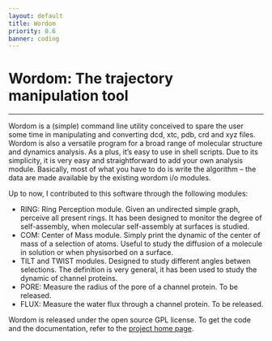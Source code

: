 ```yaml
---
layout: default
title: Wordom
priority: 0.6
banner: coding
---
```


Wordom: The trajectory manipulation tool
=====
---

Wordom is a (simple) command line utility conceived to spare the user some 
time in manipulating and converting dcd, xtc, pdb, crd and xyz files. Wordom 
is also a versatile program for a broad range of molecular structure and 
dynamics analysis. As a plus, it’s easy to use in shell scripts. Due to its 
simplicity, it is very easy and straightforward to add your own analysis 
module. Basically, most of what you have to do is write the algorithm – the 
data are made available by the existing wordom i/o modules.

Up to now, I contributed to this software through the following modules:

 * RING: Ring Perception module. Given an undirected simple graph, perceive 
     all present rings. It has been designed to monitor the degree of 
     self-assembly, when molecular self-assembly at surfaces is studied.
 * COM: Center of Mass module. Simply print the dynamic of the center of mass
     of a selection of atoms. Useful to study the diffusion of a molecule in
     solution or when physisorbed on a surface.
 * TILT and TWIST modules. Designed to study different angles betwen selections.
     The definition is very general, it has been used to study the dynamic of 
     channel proteins.
 * PORE: Measure the radius of the pore of a channel protein. To be released.
 * FLUX: Measure the water flux through a channel protein. To be released.

Wordom is released under the open source GPL license. To get the code and the 
documentation, refer to the [project home page](http://wordom.sourceforge.net/).

